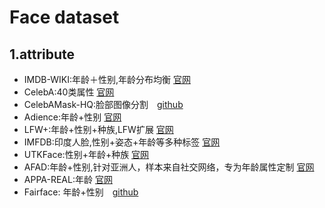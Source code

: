 # Face dataset

## 1.attribute
- IMDB-WIKI:年龄＋性别,年龄分布均衡  [官网](https://data.vision.ee.ethz.ch/cvl/rrothe/imdb-wiki/)
- CelebA:40类属性 [官网](http://mmlab.ie.cuhk.edu.hk/projects/CelebA.html)
- CelebAMask-HQ:脸部图像分割　[github](https://github.com/switchablenorms/CelebAMask-HQ)
- Adience:年龄+性别 [官网](https://talhassner.github.io/home/projects/Adience/Adience-data.html)
- LFW+:年龄+性别+种族,LFW扩展 [官网](http://biometrics.cse.msu.edu/Publications/Databases/MSU_LFW+/)
- IMFDB:印度人脸,性别+姿态+年龄等多种标签 [官网](http://cvit.iiit.ac.in/projects/IMFDB/)
- UTKFace:性别+年龄+种族 [官网](https://susanqq.github.io/UTKFace/)
- AFAD:年龄+性别,针对亚洲人，样本来自社交网络，专为年龄属性定制 [官网](http://afad-dataset.github.io/)
- APPA-REAL:年龄 [官网](http://chalearnlap.cvc.uab.es/dataset/26/description/)
- Fairface: 年龄+性别　[github](https://github.com/joojs/fairface)